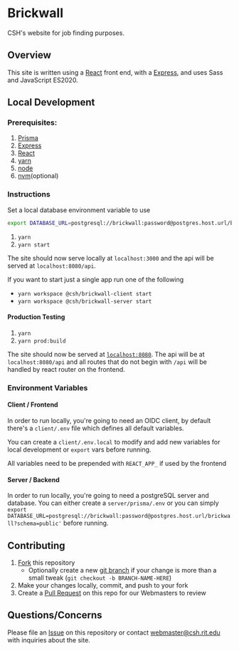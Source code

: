 # Brickwall

CSH's website for job finding purposes.

## Overview

This site is written using a [React](https://reactjs.org/) front end, with a [Express](https://expressjs.com/), and uses Sass and JavaScript ES2020.

## Local Development

### Prerequisites:

1. [Prisma](https://www.prisma.io/)
2. [Express](https://expressjs.com/)
3. [React](https://reactjs.org/)
4. [yarn](https://classic.yarnpkg.com/en/)
5. [node](https://nodejs.org/en/)
6. [nvm](https://github.com/nvm-sh/nvm)(optional)

### Instructions

Set a local database environment variable to use

```bash
export DATABASE_URL=postgresql://brickwall:password@postgres.host.url/brickwall?schema=public'
```

1. `yarn`
2. `yarn start`

The site should now serve locally at `localhost:3000` and the api will be served at `localhost:8080/api`.

If you want to start just a single app run one of the following

- `yarn workspace @csh/brickwall-client start`
- `yarn workspace @csh/brickwall-server start`

#### Production Testing

1. `yarn`
2. `yarn prod:build`

The site should now be served at [`localhost:8080`](http://localhost:8080). The api will be at `localhost:8080/api` and all routes that do not begin with `/api` will be handled by react router on the frontend.

### Environment Variables

#### Client / Frontend

In order to run locally, you're going to need an OIDC client, by default there's a `client/.env` file which defines all default variables.

You can create a `client/.env.local` to modify and add new variables for local development or `export` vars before running.

All variables need to be prepended with `REACT_APP_` if used by the frontend

#### Server / Backend

In order to run locally, you're going to need a postgreSQL server and database. You can either create a `server/prisma/.env` or you can simply `export DATABASE_URL=postgresql://brickwall:password@postgres.host.url/brickwall?schema=public'` before running.

## Contributing

1. [Fork](https://help.github.com/en/articles/fork-a-repo) this repository
   - Optionally create a new [git branch](https://git-scm.com/book/en/v2/Git-Branching-Branches-in-a-Nutshell) if your change is more than a small tweak (`git checkout -b BRANCH-NAME-HERE`)
2. Make your changes locally, commit, and push to your fork
3. Create a [Pull Request](https://help.github.com/en/articles/about-pull-requests) on this repo for our Webmasters to review

## Questions/Concerns

Please file an [Issue](https://github.com/ComputerScienceHouse/BrickWall/issues/new) on this repository or contact [webmaster@csh.rit.edu](mailto:webmaster@csh.rit.edu) with inquiries about the site.

